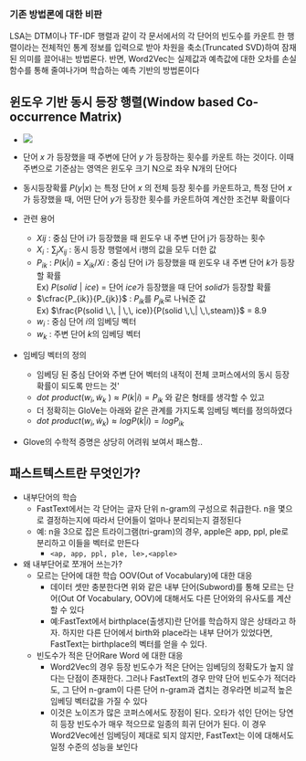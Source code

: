 ### 기존 방법론에 대한 비판
LSA는 DTM이나 TF-IDF 행렬과 같이 각 문서에서의 각 단어의 빈도수를 카운트 한 행렬이라는 전체적인 통계 정보를 입력으로 받아 차원을 축소(Truncated SVD)하여 잠재된 의미를 끌어내는 방법론다. 반면, Word2Vec는 실제값과 예측값에 대한 오차를 손실 함수를 통해 줄여나가며 학습하는 예측 기반의 방법론이다

## 윈도우 기반 동시 등장 행렬(Window based Co-occurrence Matrix)
 - ![](동시기반행렬.png)
  -  단어 $x$ 가 등장했을 때  주변에 단어 $y$ 가 등장하는 횟수를 카운트 하는 것이다. 이때 주변으로 기준삼는 영역은 윈도우 크기 N으로 좌우 N개의 단어다
  - 동시등장확률 $P(y|x)$ 는 특정 단어 $x$ 의 전체 등장 횟수를 카운트하고, 특정 단어 $x$가 등장했을 때, 어떤 단어 $y$가 등장한 횟수를 카운트하여 계산한 조건부 확률이다

  - 관련 용어
	-   $Xij$ : 중심 단어 i가 등장했을 때 윈도우 내 주변 단어 j가 등장하는 횟수
	-   $X_i:∑_jX_{ij}$ : 동시 등장 행렬에서 i행의 값을 모두 더한 값
	-   $P_{ik}$ : $P(k | i)$ = $X_{ik}/Xi$ : 중심 단어 i가 등장했을 때 윈도우 내 주변 단어 $k$가 등장할 확률  
	    Ex) $P(solid\,\, | \,\,ice)$ = 단어 $ice$가 등장했을 때 단어 $solid$가 등장할 확률 
	-   $\cfrac{P_{ik}}{P_{jk}}$ : $P_{ik}$를 $P_{jk}$로 나눠준 값  
	    Ex) $\frac{P(solid \,\, | \,\, ice)}{P(solid \,\,| \,\,steam)}$ = 8.9 
	-   $w_i$ : 중심 단어 $i$의 임베딩 벡터 
	-   $w_k$ : 주변 단어 $k$의 임베딩 벡터
- 임베딩 벡터의 정의
	- 임베딩 된 중심 단어와 주변 단어 벡터의 내적이 전체 코퍼스에서의 동시 등장 확률이 되도록 만드는 것'
	- $dot \,\, product(w_i,\tilde{w}_k~)≈ P(k | i)=P_{ik}$ 와 같은 형태를 생각할 수 있고
	- 더 정확히는 GloVe는 아래와 같은 관계를 가지도록 임베딩 벡터를 정의하였다
	- $dot\,\, product(w_i,\tilde{w}_k)≈ log P(k | i)=log P_{ik}$
- Glove의 수학적 증명은 상당히 어려워 보여서 패스함..


## 패스트텍스트란 무엇인가?
- 내부단어의 학습
	- FastText에서는 각 단어는 글자 단위 n-gram의 구성으로 취급한다. n을 몇으로 결정하는지에 따라서 단어들이 얼마나 분리되는지 결정된다 
	- 예:  n을 3으로 잡은 트라이그램(tri-gram)의 경우, apple은 app, ppl, ple로 분리하고 이들을 벡터로 만든다
		- `<ap, app, ppl, ple, le>,<apple>`
- 왜 내부단어로 쪼개어 쓰는가?
	- 모르는 단어에 대한 학습 OOV(Out of Vocabulary)에 대한 대응
		- 데이터 셋만 충분한다면 위와 같은 내부 단어(Subword)를 통해 모르는 단어(Out Of Vocabulary, OOV)에 대해서도 다른 단어와의 유사도를 계산할 수 있다
		- 예:FastText에서 birthplace(출생지)란 단어를 학습하지 않은 상태라고 하자. 하지만 다른 단어에서 birth와 place라는 내부 단어가 있었다면, FastText는 birthplace의 벡터를 얻을 수 있다.
	- 빈도수가 적은 단어Rare Word 에 대한 대응 
		- Word2Vec의 경우 등장 빈도수가 적은 단어는 임베딩의 정확도가 높지 않다는 단점이 존재한다. 그러나 FastText의 경우 만약 단어 빈도수가 적더라도, 그 단어 n-gram이 다른 단어 n-gram과 겹치는 경우라면 비교적 높은 임베딩 벡터값을 가질 수 있다
		- 이것은 노이즈가 많은 코퍼스에서도 장점이 된다. 오타가 섞인 단어는 당연히 등장 빈도수가 매우 적으므로 일종의 희귀 단어가 된다. 이 경우 Word2Vec에선 임베딩이 제대로 되지 않지만, FastText는 이에 대해서도 일정 수준의 성능을 보인다